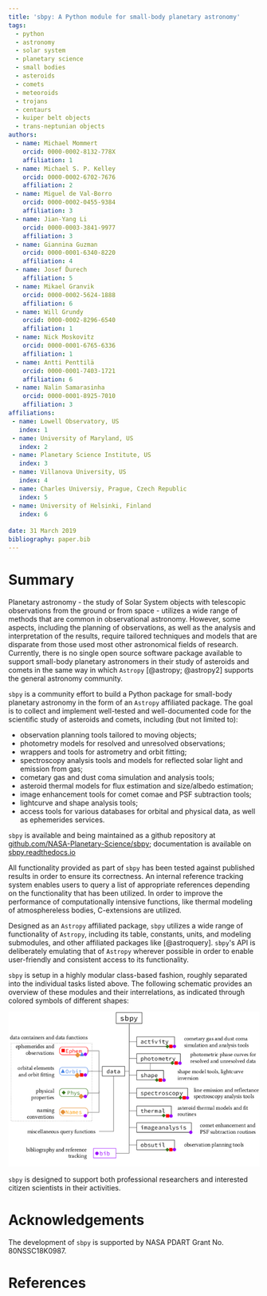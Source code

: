 ```yaml
---
title: 'sbpy: A Python module for small-body planetary astronomy'
tags:
  - python
  - astronomy
  - solar system
  - planetary science
  - small bodies
  - asteroids
  - comets
  - meteoroids
  - trojans
  - centaurs
  - kuiper belt objects
  - trans-neptunian objects
authors:
  - name: Michael Mommert
    orcid: 0000-0002-8132-778X
    affiliation: 1
  - name: Michael S. P. Kelley
    orcid: 0000-0002-6702-7676
    affiliation: 2
  - name: Miguel de Val-Borro
    orcid: 0000-0002-0455-9384	
    affiliation: 3
  - name: Jian-Yang Li
    orcid: 0000-0003-3841-9977
    affiliation: 3
  - name: Giannina Guzman
    orcid: 0000-0001-6340-8220
    affiliation: 4
  - name: Josef Ďurech
    affiliation: 5
  - name: Mikael Granvik
    orcid: 0000-0002-5624-1888
    affiliation: 6
  - name: Will Grundy
    orcid: 0000-0002-8296-6540
    affiliation: 1
  - name: Nick Moskovitz
    orcid: 0000-0001-6765-6336
    affiliation: 1
  - name: Antti Penttilä
    orcid: 0000-0001-7403-1721
    affiliation: 6
  - name: Nalin Samarasinha
    orcid: 0000-0001-8925-7010
    affiliation: 3
affiliations:
 - name: Lowell Observatory, US
   index: 1
 - name: University of Maryland, US
   index: 2
 - name: Planetary Science Institute, US
   index: 3
 - name: Villanova University, US
   index: 4
 - name: Charles Universiy, Prague, Czech Republic
   index: 5
 - name: University of Helsinki, Finland
   index: 6

date: 31 March 2019
bibliography: paper.bib
---
```


# Summary

Planetary astronomy - the study of Solar System objects with
telescopic observations from the ground or from space - utilizes a
wide range of methods that are common in observational
astronomy. However, some aspects, including the planning of
observations, as well as the analysis and interpretation of the
results, require tailored techniques and models that are disparate
from those used most other astronomical fields of research. Currently,
there is no single open source software package available to support
small-body planetary astronomers in their study of asteroids and
comets in the same way in which ``Astropy`` [@astropy; @astropy2]
supports the general astronomy community.

``sbpy`` is a community effort to build a Python package for
small-body planetary astronomy in the form of an ``Astropy`` affiliated
package. The goal is to collect and implement well-tested and
well-documented code for the scientific study of asteroids and comets,
including (but not limited to):

* observation planning tools tailored to moving objects;
* photometry models for resolved and unresolved observations;
* wrappers and tools for astrometry and orbit fitting;
* spectroscopy analysis tools and models for reflected solar light and
  emission from gas;
* cometary gas and dust coma simulation and analysis tools;
* asteroid thermal models for flux estimation and size/albedo estimation;
* image enhancement tools for comet comae and PSF subtraction tools;
* lightcurve and shape analysis tools;
* access tools for various databases for orbital and physical data, as
  well as ephemerides services.

``sbpy`` is available and being maintained as a github repository at
[github.com/NASA-Planetary-Science/sbpy](https://github.com/NASA-Planetary-Science/sbpy);
documentation is available on
[sbpy.readthedocs.io](https://sbpy.readthedocs.io/en/latest/)

All functionality provided as part of ``sbpy`` has been tested against
published results in order to ensure its correctness. An internal
reference tracking system enables users to query a list of appropriate
references depending on the functionality that has been utilized. In
order to improve the performance of computationally intensive
functions, like thermal modeling of atmosphereless bodies,
C-extensions are utilized.

Designed as an ``Astropy`` affiliated package, ``sbpy`` utilizes a
wide range of functionality of ``Astropy``, including its table,
constants, units, and modeling submodules, and other affiliated
packages like [@astroquery]. ``sbpy``'s API is deliberately emulating
that of ``Astropy`` wherever possible in order to enable user-friendly
and consistent access to its functionality.

``sbpy`` is setup in a highly modular class-based fashion, roughly
separated into the individual tasks listed above. The following
schematic provides an overview of these modules and their
interrelations, as indicated through colored symbols of different
shapes:

![``sbpy`` module structure.](structure.png)

``sbpy`` is designed to support both professional researchers and
interested citizen scientists in their activities.

# Acknowledgements

The development of ``sbpy`` is supported by NASA PDART Grant
No. 80NSSC18K0987.

# References